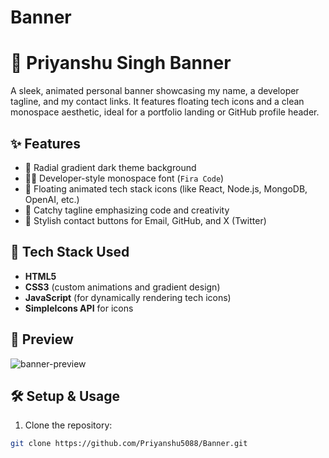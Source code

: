 # Banner

# 🌌 Priyanshu Singh Banner

A sleek, animated personal banner showcasing my name, a developer tagline, and my contact links. It features floating tech icons and a clean monospace aesthetic, ideal for a portfolio landing or GitHub profile header.

## ✨ Features

- 🎨 Radial gradient dark theme background
- 🧑‍💻 Developer-style monospace font (`Fira Code`)
- 🎯 Floating animated tech stack icons (like React, Node.js, MongoDB, OpenAI, etc.)
- 💬 Catchy tagline emphasizing code and creativity
- 🔗 Stylish contact buttons for Email, GitHub, and X (Twitter)

## 🚀 Tech Stack Used

- **HTML5**
- **CSS3** (custom animations and gradient design)
- **JavaScript** (for dynamically rendering tech icons)
- **SimpleIcons API** for icons

## 📸 Preview

![banner-preview](https://github.com/Priyanshu5088/Banner/assets/preview-banner.png) <!-- You can replace this with a real screenshot URL or local file -->

## 🛠️ Setup & Usage

1. Clone the repository:

```bash
git clone https://github.com/Priyanshu5088/Banner.git
